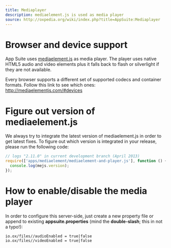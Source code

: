 ```yaml
---
title: Mediaplayer
description: mediaelement.js is used as media player
source: http://oxpedia.org/wiki/index.php?title=AppSuite:Mediaplayer
---
```


# Browser and device support

App Suite uses [mediaelement.js](http://mediaelementjs.com/) as media player. The player uses native HTML5 audio and video elements plus it falls back to flash or silverlight if they are not available.

Every browser supports a different set of supported codecs and container formats. Follow this link to see which ones: <http://mediaelementjs.com/#devices>

# Figure out version of mediaelement.js

We always try to integrate the latest version of mediaelement.js in order to get latest fixes. 
To figure out which version is integrated in your release, please run the following code:

```javascript
// logs "2.11.0" in current development branch (April 2013)
require(['apps/mediaelement/mediaelement-and-player.js'], function () {
  console.log(mejs.version);
});
```

# How to enable/disable the media player

In order to configure this server-side, just create a new property file or append to existing **appsuite.properties** (mind the **double-slash**; this in not a typo!):

```property
io.ox/files//audioEnabled = true|false
io.ox/files//videoEnabled = true|false
```
